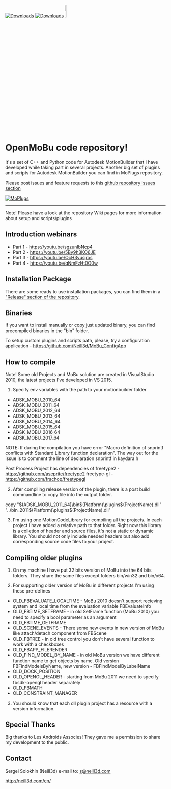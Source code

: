 [![Downloads](https://img.shields.io/github/downloads/neill3d/openmobu/2021/total.svg)](https://github.com/neill3d/openmobu/releases/tag/2021)
[![Downloads](https://img.shields.io/github/downloads/neill3d/openmobu/2019.1/total.svg)](https://github.com/neill3d/openmobu/releases/tag/2019.1)
[<img src="https://discord.com/assets/ff41b628a47ef3141164bfedb04fb220.png" width=10% height=10%>](https://discord.gg/Uqe2UQxq)

# OpenMoBu code repository!

 It's a set of C++ and Python code for Autodesk MotionBuilder that I have developed while taking part in several projects.
 Another big set of plugins and scripts for Autodesk MotionBuilder you can find in MoPlugs repository.

Please post issues and feature requests to this [github repository issues section](https://github.com/Neill3d/OpenMoBu/issues)

[![MoPlugs](https://github.com/Neill3d/MoBu/blob/master/Documentation/Images/Bryan_usecase.jpg)]()

---
 Note! Please have a look at the repository Wiki pages for more information about setup and scripts/plugins

## Introduction webinars
* Part 1 - https://youtu.be/sgzunIbNcp4
* Part 2 - https://youtu.be/5By9h3KO6JE
* Part 3 - https://youtu.be/OcH3vusjros
* Part 4 - https://youtu.be/qNmFzHt0O0w

## Installation Package

 There are some ready to use installation packages, you can find them in a ["Release" section of the repository](https://github.com/Neill3d/OpenMoBu/releases).

## Binaries
 
 If you want to install manually or copy just updated binary, you can find precompiled binaries in the "bin" folder.
 
 To setup custom plugins and scripts path, please, try a configuration application - https://github.com/Neill3d/MoBu_ConfigApp

## How to compile
 
 Note! Some old Projects and MoBu solution are created in VisualStudio 2010, the latest projects I've developed in VS 2015.

  1) Specify env variables with the path to your motionbuilder folder
* ADSK_MOBU_2010_64
* ADSK_MOBU_2011_64
* ADSK_MOBU_2012_64
* ADSK_MOBU_2013_64
* ADSK_MOBU_2014_64
* ADSK_MOBU_2015_64
* ADSK_MOBU_2016_64
* ADSK_MOBU_2017_64
 
 NOTE: If during the compilation you have error "Macro definition of snprintf conflicts with Standard Library function declaration". The way out for the issue is to comment the line of declaration snprintf in kaydara.h
 
 Post Process Project has dependencies of
 freetype2 - https://github.com/aseprite/freetype2
 freetype-gl - https://github.com/frachop/freetypegl
 
2) After compiling release version of the plugin, there is a post build commandline to copy file into the output folder.

copy "$(ADSK_MOBU_2011_64)\bin\$(Platform)\plugins\$(ProjectName).dll" "..\bin_2011\$(Platform)\plugins\$(ProjectName).dll"

3) I'm using one MotionCodeLibrary for compiling all the projects. In each project I have added a relative path to that folder. Right now this library is a colletion of header and source files, it's not a static or dynamic library. You should not only include needed headers but also add corresponding source code files to your project.

## Compiling older plugins

1) On my machine I have put 32 bits version of MoBu into the 64 bits folders. They share the same files except folders bin/win32 and bin/x64.

2) For supporting older version of MoBu in different projects I'm using these pre-defines

* OLD_FBEVALUATE_LOCALTIME - MoBu 2010 doesn't support recieving system and local time from the evaluation variable FBEvaluateInfo
* OLD_FBTIME_SETFRAME - in old SetFrame function (MoBu 2010) you need to specify a bool parameter as an argument
* OLD_FBTIME_GETFRAME
* OLD_SCENE_EVENTS - There some new events in new version of MoBu like attach/detach component from FBScene
* OLD_FBTREE - in old tree control you don't have several function to work with a checkboxes
* OLD_FBAPP_FILERENDER
* OLD_FIND_MODEL_BY_NAME - in old MoBu version we have different function name to get objects by name. Old version FBFindModelsByName, new version - FBFindModelByLabelName
* OLD_DOCK_POSITION
* OLD_OPENGL_HEADER - starting from MoBu 2011 we need to specify fbsdk-opengl header separately
* OLD_FBMATH
* OLD_CONSTRAINT_MANAGER
 
3) You should know that each dll plugin project has a resource with a version information.

## Special Thanks

 Big thanks to Les Androids Associes! They gave me a permission to share my development to the public.


## Contact
  
  Sergei Solokhin (Neill3d)
  e-mail to: s@neill3d.com

  http://neill3d.com/en/
